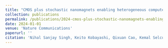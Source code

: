 ```yaml
---
title: "CMOS plus stochastic nanomagnets enabling heterogeneous computers for probabilistic inference and learning"
collection: publications
permalink: /publications/2024-cmos-plus-stochastic-nanomagnets-enabling-heteroge
date: 2024-01-01
venue: 'Nature Communications'
paperurl: ''
citation: 'Nihal Sanjay Singh, Keito Kobayashi, Qixuan Cao, Kemal Selcuk, Tianrui Hu, Shaila Niazi, Navid Anjum Aadit, Shun Kanai, Hideo Ohno, Shunsuke Fukami, et al. (2024). CMOS plus stochastic nanomagnets enabling heterogeneous computers for probabilistic inference and learning. Nature Communications.'
---
```

